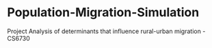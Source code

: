 # Population-Migration-Simulation
Project Analysis of determinants that influence rural-urban migration - CS6730 
